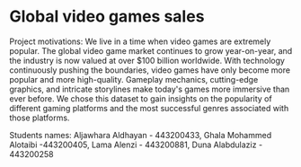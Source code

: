 <h1>Global video games sales</h1>
Project motivations: We live in a time when video games are extremely popular. The global video game market continues to grow year-on-year, and the industry is now valued at over $100 billion worldwide. With technology continuously pushing the boundaries, video games have only become more popular and more high-quality. Gameplay mechanics, cutting-edge graphics, and intricate storylines make today's games more immersive than ever before. 
 We chose this dataset to gain insights on the popularity of different gaming platforms and the most successful genres associated with those platforms.

 Students names:
 Aljawhara Aldhayan - 443200433,
 Ghala Mohammed Alotaibi -443200405,
 Lama Alenzi - 443200881,
 Duna Alabdulaziz - 443200258
